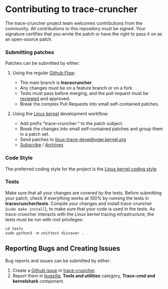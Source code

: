 

# Contributing to trace-cruncher

The trace-cruncher project team welcomes contributions from the community. All contributions to this repository must be
signed. Your signature certifies that you wrote the patch or have the right to pass it on as an open-source patch.

### Submitting patches

Patches can be submitted by either:
 1. Using the regular [Github Flow](https://docs.github.com/en/get-started/quickstart/github-flow):
    - The main branch is **tracecruncher**.
    - Any changes must be on a feature branch or on a fork.
    - Tests must pass before merging, and the pull request must be [reviewed](https://docs.github.com/en/github/collaborating-with-pull-requests/reviewing-changes-in-pull-requests) and approved.
    - Break the complex Pull Requests into small self-contained patches.

 2. Using the [Linux kernel](https://www.kernel.org/doc/html/v5.4/process/submitting-patches.html) development workflow:
    - Add prefix "trace-cruncher:" to the patch subject.
    - Break the changes into small self-contained patches and group them in a patch set.
    - Send patches to linux-trace-devel@vger.kernel.org
    - [Subscribe](http://vger.kernel.org/vger-lists.html#linux-trace-devel) / [Archives](https://lore.kernel.org/linux-trace-devel/)

### Code Style

The preferred coding style for the project is the [Linux kernel coding style](https://www.kernel.org/doc/html/v4.10/process/coding-style.html#linux-kernel-coding-style)

### Tests

Make sure that all your changes are covered by the tests. Before submitting your patch, check if everything works at 100% by running the tests in **tracecruncher/tests**. Compile your changes and install trace-cruncher (`sudo make install`), to make sure that your code is used in the tests. As trace-cruncher interacts with the Linux kernel tracing infrastructure, the tests must be run with root privileges:

``` shell
cd tests
sudo python3 -m unittest discover .
```

## Reporting Bugs and Creating Issues
Bug reports and issues can be submitted by either:
1. Create a [Github issue](https://docs.github.com/es/issues/tracking-your-work-with-issues/creating-an-issue) in [trace-cruncher](https://github.com/vmware/trace-cruncher).
2. Report them in [bugzilla](https://bugzilla.kernel.org/buglist.cgi?component=Trace-cmd%2FKernelshark&product=Tools&resolution=---), **Tools and utilities** category, **Trace-cmd and kernelshark** component.
